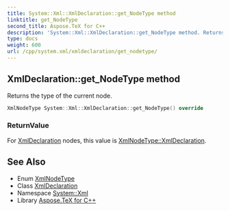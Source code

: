 ```yaml
---
title: System::Xml::XmlDeclaration::get_NodeType method
linktitle: get_NodeType
second_title: Aspose.TeX for C++
description: 'System::Xml::XmlDeclaration::get_NodeType method. Returns the type of the current node in C++.'
type: docs
weight: 600
url: /cpp/system.xml/xmldeclaration/get_nodetype/
---
```

## XmlDeclaration::get_NodeType method


Returns the type of the current node.

```cpp
XmlNodeType System::Xml::XmlDeclaration::get_NodeType() override
```


### ReturnValue

For [XmlDeclaration](../) nodes, this value is [XmlNodeType::XmlDeclaration](../../xmlnodetype/).

## See Also

* Enum [XmlNodeType](../../xmlnodetype/)
* Class [XmlDeclaration](../)
* Namespace [System::Xml](../../)
* Library [Aspose.TeX for C++](../../../)
